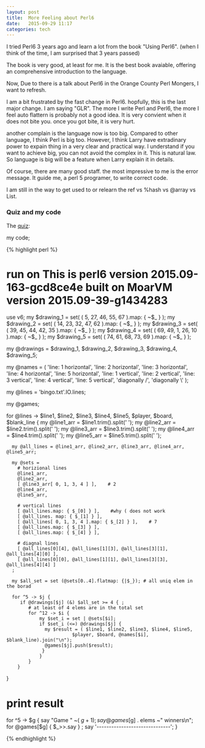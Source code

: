 ```yaml
---
layout: post
title:  More Feeling about Perl6 
date:   2015-09-29 11:17 
categories: tech 
---
```


I tried Perl6 3 years ago and learn a lot from the book "Using Perl6". (when I think of the time, I am surprised that 3 years passed)

The book is very good, at least for me. It is the best book avaiable, offering an comprehensive introduction to the language.

Now, Due to there is a talk about Perl6 in the Orange County Perl Mongers, I want to refresh.


I am a bit frustrated by the fast change in Perl6. hopfully, this is the last major change. I am saying "GLR". 
The more I write Perl and Perl6, the more I feel auto flattern is probably not a good idea.
 It is very convient when it does not bite you. once you got bite, it is very hurt.

another complain is the language now is too big. Compared to other language, I think Perl is big too. 
However, I think Larry have extradinary power to expain thing in a very clear and practical way. 
I understand if you want to achieve big, you can not avoid the complex in it. This is natural law.
So language is big will be a feature when Larry explain it in details.


Of course, there are many good staff. the most impressive to me is the error message. 
It guide me, a perl 5 programer, to write correct code.

I am still in the way to get used to or relearn the ref vs %hash vs @array vs List. 

### Quiz and my code

The [quiz](http://www.metracom.com/august_challenge.html):

my code;

{% highlight perl %}

# run on This is perl6 version 2015.09-163-gcd8ce4e built on MoarVM version 2015.09-39-g1434283

use v6;
my $drawing_1 = set( ( 5,  27, 46, 55, 67 ).map: { ~$_ } );
my $drawing_2 = set( ( 14, 23, 32, 47, 62 ).map: { ~$_ } );
my $drawing_3 = set( ( 39, 45, 44, 42, 35 ).map: { ~$_ } );
my $drawing_4 = set( ( 69, 49, 1,  26, 10 ).map: { ~$_ } );
my $drawing_5 = set( ( 74, 61, 68, 73, 69 ).map: { ~$_ } );

my @drawings = $drawing_1, $drawing_2, $drawing_3, $drawing_4, $drawing_5;

my @names = (
    'line: 1 horizontal',
    'line: 2 horizontal',
    'line: 3 horizontal',
    'line: 4 horizontal',
    'line: 5 horizontal',
    'line: 1 vertical',
    'line: 2 vertical',
    'line: 3 vertical',
    'line: 4 vertical',
    'line: 5 vertical',
    'diagonally /',
    'diagonally \\'
);

my @lines = 'bingo.txt'.IO.lines;

my @games;

for @lines -> $line1, $line2, $line3, $line4, $line5, $player, $board, $blank_line {
      my @line1_arr = $line1.trim().split(' ');
      my @line2_arr = $line2.trim().split(' ');
      my @line3_arr = $line3.trim().split(' ');
      my @line4_arr = $line4.trim().split(' ');
      my @line5_arr = $line5.trim().split(' ');

      my @all_lines = @line1_arr, @line2_arr, @line3_arr, @line4_arr, @line5_arr;

      my @sets = 
        # horizional lines
        @line1_arr,
        @line2_arr,
        [ @line3_arr[ 0, 1, 3, 4 ] ],    # 2
        @line4_arr,
        @line5_arr,

        # vertical lines
        [ @all_lines.map: { $_[0] } ],    #why ( does not work
        [ @all_lines. map: { $_[1] } ],
        [ @all_lines[ 0, 1, 3, 4 ].map: { $_[2] } ],    # 7
        [ @all_lines.map: { $_[3] } ],
        [ @all_lines.map: { $_[4] } ],

        # diagnal lines
        [ @all_lines[0][4], @all_lines[1][3], @all_lines[3][1], @all_lines[4][0] ],
        [ @all_lines[0][0], @all_lines[1][1], @all_lines[3][3], @all_lines[4][4] ]
      ;

      my $all_set = set (@sets[0..4].flatmap: {|$_}); # all uniq elem in the borad

      for ^5 -> $j {
         if @drawings[$j] (&) $all_set >= 4 { ;
            # at least of 4 elems are in the total set
            for ^12 -> $i {
                my $set_i = set | @sets[$i];
                if $set_i (<=) @drawings[$j] {
                  my $result = ( $line1, $line2, $line3, $line4, $line5,   
                            $player, $board, @names[$i], $blank_line).join("\n");
                  @games[$j].push($result);
                 }
                }
            }
        }
}

# print result
for ^5 -> $g {
   say "Game " ~( $g + 1 );
   say @games[$g] . elems ~" winners\n";
   for @games[$g] { $_>>.say } ;
   say '------------------------------';
}

{% endhighlight %}

